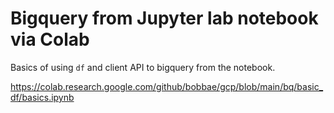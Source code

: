 # Bigquery from Jupyter lab notebook via Colab

Basics of using `df` and client API to bigquery from the notebook.

https://colab.research.google.com/github/bobbae/gcp/blob/main/bq/basic_df/basics.ipynb
